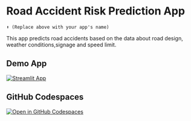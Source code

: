 # Road Accident Risk Prediction App 
```
⬆️ (Replace above with your app's name)
```
This app predicts road accidents based on the data about road design, weather conditions,signage and speed limit. 


## Demo App

[![Streamlit App](https://static.streamlit.io/badges/streamlit_badge_black_white.svg)](https://app-starter-kit.streamlit.app/)

## GitHub Codespaces

[![Open in GitHub Codespaces](https://github.com/codespaces/badge.svg)](https://codespaces.new/streamlit/app-starter-kit?quickstart=1)


